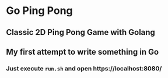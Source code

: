 # Go Ping Pong

 ## Classic 2D Ping Pong Game with Golang
 ## My first attempt to write something in Go
 
 ### Just execute `run.sh` and open https://localhost:8080/
